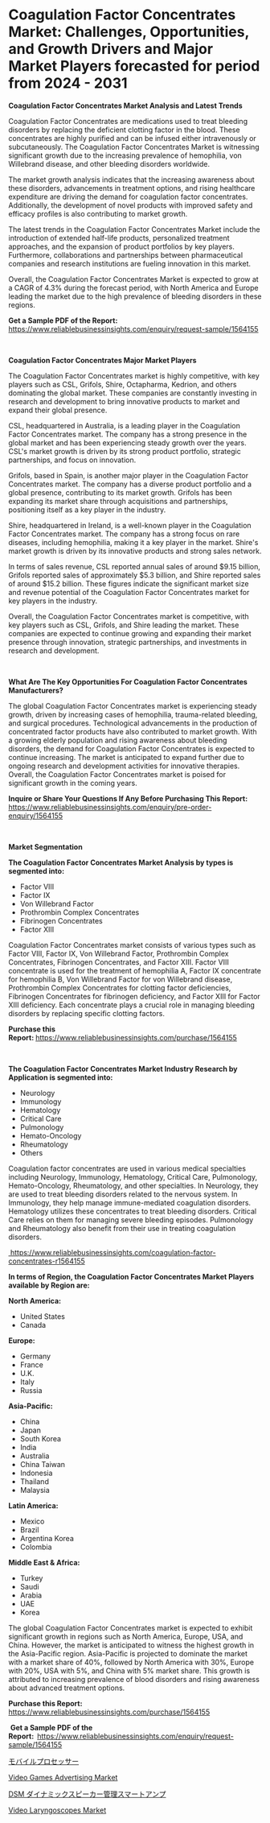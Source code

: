 <p><h1>Coagulation Factor Concentrates Market: Challenges, Opportunities, and Growth Drivers and Major Market Players forecasted for period from 2024 - 2031</h1></p><p><strong>Coagulation Factor Concentrates Market Analysis and Latest Trends</strong></p>
<p><p>Coagulation Factor Concentrates are medications used to treat bleeding disorders by replacing the deficient clotting factor in the blood. These concentrates are highly purified and can be infused either intravenously or subcutaneously. The Coagulation Factor Concentrates Market is witnessing significant growth due to the increasing prevalence of hemophilia, von Willebrand disease, and other bleeding disorders worldwide.</p><p>The market growth analysis indicates that the increasing awareness about these disorders, advancements in treatment options, and rising healthcare expenditure are driving the demand for coagulation factor concentrates. Additionally, the development of novel products with improved safety and efficacy profiles is also contributing to market growth.</p><p>The latest trends in the Coagulation Factor Concentrates Market include the introduction of extended half-life products, personalized treatment approaches, and the expansion of product portfolios by key players. Furthermore, collaborations and partnerships between pharmaceutical companies and research institutions are fueling innovation in this market.</p><p>Overall, the Coagulation Factor Concentrates Market is expected to grow at a CAGR of 4.3% during the forecast period, with North America and Europe leading the market due to the high prevalence of bleeding disorders in these regions.</p></p>
<p><strong>Get a Sample PDF of the Report:&nbsp;</strong> <a href="https://www.reliablebusinessinsights.com/enquiry/request-sample/1564155">https://www.reliablebusinessinsights.com/enquiry/request-sample/1564155</a></p>
<p>&nbsp;</p>
<p><strong>Coagulation Factor Concentrates Major Market Players</strong></p>
<p><p>The Coagulation Factor Concentrates market is highly competitive, with key players such as CSL, Grifols, Shire, Octapharma, Kedrion, and others dominating the global market. These companies are constantly investing in research and development to bring innovative products to market and expand their global presence. </p><p>CSL, headquartered in Australia, is a leading player in the Coagulation Factor Concentrates market. The company has a strong presence in the global market and has been experiencing steady growth over the years. CSL's market growth is driven by its strong product portfolio, strategic partnerships, and focus on innovation.</p><p>Grifols, based in Spain, is another major player in the Coagulation Factor Concentrates market. The company has a diverse product portfolio and a global presence, contributing to its market growth. Grifols has been expanding its market share through acquisitions and partnerships, positioning itself as a key player in the industry.</p><p>Shire, headquartered in Ireland, is a well-known player in the Coagulation Factor Concentrates market. The company has a strong focus on rare diseases, including hemophilia, making it a key player in the market. Shire's market growth is driven by its innovative products and strong sales network.</p><p>In terms of sales revenue, CSL reported annual sales of around $9.15 billion, Grifols reported sales of approximately $5.3 billion, and Shire reported sales of around $15.2 billion. These figures indicate the significant market size and revenue potential of the Coagulation Factor Concentrates market for key players in the industry.</p><p>Overall, the Coagulation Factor Concentrates market is competitive, with key players such as CSL, Grifols, and Shire leading the market. These companies are expected to continue growing and expanding their market presence through innovation, strategic partnerships, and investments in research and development.</p></p>
<p>&nbsp;</p>
<p><strong>What Are The Key Opportunities For Coagulation Factor Concentrates Manufacturers?</strong></p>
<p><p>The global Coagulation Factor Concentrates market is experiencing steady growth, driven by increasing cases of hemophilia, trauma-related bleeding, and surgical procedures. Technological advancements in the production of concentrated factor products have also contributed to market growth. With a growing elderly population and rising awareness about bleeding disorders, the demand for Coagulation Factor Concentrates is expected to continue increasing. The market is anticipated to expand further due to ongoing research and development activities for innovative therapies. Overall, the Coagulation Factor Concentrates market is poised for significant growth in the coming years.</p></p>
<p><strong>Inquire or Share Your Questions If Any Before Purchasing This Report:</strong> <a href="https://www.reliablebusinessinsights.com/enquiry/pre-order-enquiry/1564155">https://www.reliablebusinessinsights.com/enquiry/pre-order-enquiry/1564155</a></p>
<p>&nbsp;</p>
<p><strong>Market Segmentation</strong></p>
<p><strong>The Coagulation Factor Concentrates Market Analysis by types is segmented into:</strong></p>
<p><ul><li>Factor VIII</li><li>Factor IX</li><li>Von Willebrand Factor</li><li>Prothrombin Complex Concentrates</li><li>Fibrinogen Concentrates</li><li>Factor XIII</li></ul></p>
<p><p>Coagulation Factor Concentrates market consists of various types such as Factor VIII, Factor IX, Von Willebrand Factor, Prothrombin Complex Concentrates, Fibrinogen Concentrates, and Factor XIII. Factor VIII concentrate is used for the treatment of hemophilia A, Factor IX concentrate for hemophilia B, Von Willebrand Factor for von Willebrand disease, Prothrombin Complex Concentrates for clotting factor deficiencies, Fibrinogen Concentrates for fibrinogen deficiency, and Factor XIII for Factor XIII deficiency. Each concentrate plays a crucial role in managing bleeding disorders by replacing specific clotting factors.</p></p>
<p><strong>Purchase this Report:&nbsp;</strong><a href="https://www.reliablebusinessinsights.com/purchase/1564155">https://www.reliablebusinessinsights.com/purchase/1564155</a></p>
<p>&nbsp;</p>
<p><strong>The Coagulation Factor Concentrates Market Industry Research by Application is segmented into:</strong></p>
<p><ul><li>Neurology</li><li>Immunology</li><li>Hematology</li><li>Critical Care</li><li>Pulmonology</li><li>Hemato-Oncology</li><li>Rheumatology</li><li>Others</li></ul></p>
<p><p>Coagulation factor concentrates are used in various medical specialties including Neurology, Immunology, Hematology, Critical Care, Pulmonology, Hemato-Oncology, Rheumatology, and other specialties. In Neurology, they are used to treat bleeding disorders related to the nervous system. In Immunology, they help manage immune-mediated coagulation disorders. Hematology utilizes these concentrates to treat bleeding disorders. Critical Care relies on them for managing severe bleeding episodes. Pulmonology and Rheumatology also benefit from their use in treating coagulation disorders.</p></p>
<p><a href="https://www.reliablebusinessinsights.com/coagulation-factor-concentrates-r1564155">&nbsp;https://www.reliablebusinessinsights.com/coagulation-factor-concentrates-r1564155</a></p>
<p><strong>In terms of Region, the Coagulation Factor Concentrates Market Players available by Region are:</strong></p>
<p>
    <p> <strong> North America: </strong>
        <ul>
            <li>United States</li>
            <li>Canada</li>
        </ul>
        </p> 
    <p> <strong> Europe: </strong>
        <ul>
            <li>Germany</li>
            <li>France</li>
            <li>U.K.</li>
            <li>Italy</li>
            <li>Russia</li>
        </ul>
        </p> 
    <p> <strong> Asia-Pacific: </strong>
        <ul>
            <li>China</li>
            <li>Japan</li>
            <li>South Korea</li>
            <li>India</li>
            <li>Australia</li>
            <li>China Taiwan</li>
            <li>Indonesia</li>
            <li>Thailand</li>
            <li>Malaysia</li>
        </ul>
        </p> 
    <p> <strong> Latin America: </strong>
        <ul>
            <li>Mexico</li>
            <li>Brazil</li>
            <li>Argentina Korea</li>
            <li>Colombia</li>
        </ul>
        </p> 
    <p> <strong> Middle East & Africa: </strong>
        <ul>
            <li>Turkey</li>
            <li>Saudi</li>
            <li>Arabia</li>
            <li>UAE</li>
            <li>Korea</li>
        </ul>
    </p>
    </p>
<p><p>The global Coagulation Factor Concentrates market is expected to exhibit significant growth in regions such as North America, Europe, USA, and China. However, the market is anticipated to witness the highest growth in the Asia-Pacific region. Asia-Pacific is projected to dominate the market with a market share of 40%, followed by North America with 30%, Europe with 20%, USA with 5%, and China with 5% market share. This growth is attributed to increasing prevalence of blood disorders and rising awareness about advanced treatment options.</p></p>
<p><strong>Purchase this Report: </strong><a href="https://www.reliablebusinessinsights.com/purchase/1564155">https://www.reliablebusinessinsights.com/purchase/1564155</a></p>
<p>&nbsp;<strong>Get a Sample PDF of the Report:&nbsp;&nbsp;</strong><a href="https://www.reliablebusinessinsights.com/enquiry/request-sample/1564155">https://www.reliablebusinessinsights.com/enquiry/request-sample/1564155</a></p>
<p><strong></strong></p>
<p><p><a href="https://github.com/avwofrml53535/Market-Research-Report-List-3/blob/main/7088155177560.md">モバイルプロセッサー</a></p><p><a href="https://github.com/ajiariaa/Market-Research-Report-List-1/blob/main/video-games-advertising-market.md">Video Games Advertising Market</a></p><p><a href="https://github.com/JanickJohns/Market-Research-Report-List-1/blob/main/1945418177559.md">DSM ダイナミックスピーカー管理スマートアンプ</a></p><p><a href="https://github.com/niyotibauri9/Market-Research-Report-List-1/blob/main/video-laryngoscopes-market.md">Video Laryngoscopes Market</a></p></p>